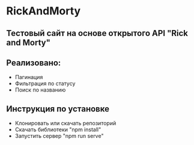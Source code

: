 # RickAndMorty

## Тестовый сайт на основе открытого API "Rick and Morty"

## Реализовано:
* Пагинация
* Фильтрация по статусу
* Поиск по названию

## Инструкция по установке
* Клонировать или скачать репозиторий
* Скачать библиотеки "npm install"
* Запустить сервер "npm run serve"
